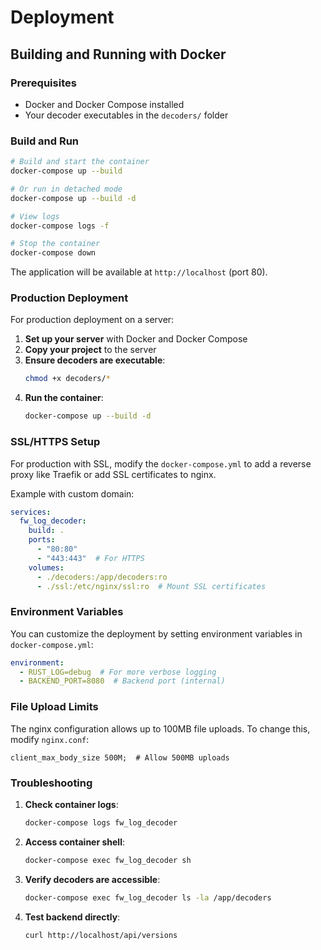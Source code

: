 # Deployment

## Building and Running with Docker

### Prerequisites
- Docker and Docker Compose installed
- Your decoder executables in the `decoders/` folder

### Build and Run
```bash
# Build and start the container
docker-compose up --build

# Or run in detached mode
docker-compose up --build -d

# View logs
docker-compose logs -f

# Stop the container
docker-compose down
```

The application will be available at `http://localhost` (port 80).

### Production Deployment

For production deployment on a server:

1. **Set up your server** with Docker and Docker Compose
2. **Copy your project** to the server
3. **Ensure decoders are executable**:
   ```bash
   chmod +x decoders/*
   ```
4. **Run the container**:
   ```bash
   docker-compose up --build -d
   ```

### SSL/HTTPS Setup

For production with SSL, modify the `docker-compose.yml` to add a reverse proxy like Traefik or add SSL certificates to nginx.

Example with custom domain:
```yaml
services:
  fw_log_decoder:
    build: .
    ports:
      - "80:80"
      - "443:443"  # For HTTPS
    volumes:
      - ./decoders:/app/decoders:ro
      - ./ssl:/etc/nginx/ssl:ro  # Mount SSL certificates
```

### Environment Variables

You can customize the deployment by setting environment variables in `docker-compose.yml`:

```yaml
environment:
  - RUST_LOG=debug  # For more verbose logging
  - BACKEND_PORT=8080  # Backend port (internal)
```

### File Upload Limits

The nginx configuration allows up to 100MB file uploads. To change this, modify `nginx.conf`:

```nginx
client_max_body_size 500M;  # Allow 500MB uploads
```

### Troubleshooting

1. **Check container logs**:
   ```bash
   docker-compose logs fw_log_decoder
   ```

2. **Access container shell**:
   ```bash
   docker-compose exec fw_log_decoder sh
   ```

3. **Verify decoders are accessible**:
   ```bash
   docker-compose exec fw_log_decoder ls -la /app/decoders
   ```

4. **Test backend directly**:
   ```bash
   curl http://localhost/api/versions
   ```
